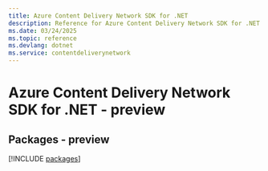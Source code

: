 ```yaml
---
title: Azure Content Delivery Network SDK for .NET
description: Reference for Azure Content Delivery Network SDK for .NET
ms.date: 03/24/2025
ms.topic: reference
ms.devlang: dotnet
ms.service: contentdeliverynetwork
---
```

# Azure Content Delivery Network SDK for .NET - preview
## Packages - preview
[!INCLUDE [packages](content-delivery-network-index.md)]